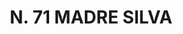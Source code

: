 ---
title: "N. 71 MADRE SILVA"
plant-name: "N. 71"
plant-number: "071"
plant-xml: "/assets/xml/plant071.xml"
plant-img1: "/assets/img/plant071_verso.jpg"
plant-img2: "/assets/img/plant071.jpg"
plant-title: "N. 71 MADRE SILVA"
plant-taxon-link: ""
plant-taxon-link: ""
layout: single-xml
---